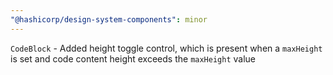 ```yaml
---
"@hashicorp/design-system-components": minor
---
```


`CodeBlock` - Added height toggle control, which is present when a `maxHeight` is set and code content height exceeds the `maxHeight` value
